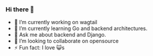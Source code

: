 ### Hi there 👋

- 🔭 I’m currently working on wagtail
- 🌱 I’m currently learning Go and backend architectures.
- 💬 Ask me about backend and Django.
- 👯 I’m looking to collaborate on opensource
- ⚡ Fun fact: I love 😺s
<!--
**Jishnu-Nandhiath/Jishnu-Nandhiath** is a ✨ _special_ ✨ repository because its `README.md` (this file) appears on your GitHub profile.

Here are some ideas to get you started:

- 🔭 I’m currently working on ...
- 🌱 I’m currently learning ...
- 👯 I’m looking to collaborate on ...
- 🤔 I’m looking for help with ...
- 💬 Ask me about ...
- 📫 How to reach me: ...
- 😄 Pronouns: ...
- ⚡ Fun fact: ...
-->
